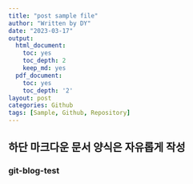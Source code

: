 ```yaml
---
title: "post sample file"
author: "Written by DY"
date: "2023-03-17"
output:
  html_document:
    toc: yes
    toc_depth: 2
    keep_md: yes
  pdf_document:
    toc: yes
    toc_depth: '2'
layout: post
categories: Github
tags: [Sample, Github, Repository]
---
```



## 하단 마크다운 문서 양식은 자유롭게 작성
### git-blog-test
